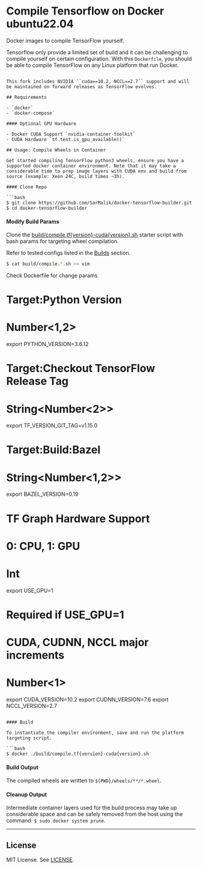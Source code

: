 # Compile Tensorflow on Docker ubuntu22.04

Docker images to compile TensorFlow yourself.

Tensorflow only provide a limited set of build and it can be challenging to compile yourself on certain configuration. With this `Dockerfile`, you should be able to compile TensorFlow on any Linux platform that run Docker.

```

This fork includes NVIDIA ``cuda==10.2, NCCL==2.7`` support and will be maintained on forward releases as TensorFlow evolves.

## Requirements

- `docker`
- `docker-compose`

#### Optional GPU Hardware

- Docker CUDA Support `nvidia-container-toolkit`
- CUDA Hardware `tf.test.is_gpu_available()`

## Usage: Compile Wheels in Container

Get started compiling TensorFlow python3 wheels, ensure you have a supported docker container environment. Note that it may take a considerable time to prep image layers with CUDA env and build from source (example: Xeon 24C, build times ~3h).

#### Clone Repo

```bash
$ git clone https://github.com/SarMalik/docker-tensorflow-builder.git
$ cd docker-tensorflow-builder
```

#### Modify Build Params

Clone the [build/compile.tf{version}-cuda{version}.sh](/build) starter script with bash params for targeting wheel compilation. 

Refer to tested configs listed in the [Builds](#Builds) section.

```bash
$ cat build/compile.*.sh >> vim
```

Check Dockerfile for change params

# Target:Python Version
# Number<1,2>
export PYTHON_VERSION=3.6.12

# Target:Checkout TensorFlow Release Tag
# String<Number<2>>
export TF_VERSION_GIT_TAG=v1.15.0

# Target:Build:Bazel
# String<Number<1,2>>
export BAZEL_VERSION=0.19

# TF Graph Hardware Support
# 0: CPU, 1: GPU
# Int
export USE_GPU=1

# Required if USE_GPU=1
# CUDA, CUDNN, NCCL major increments
# Number<1>
export CUDA_VERSION=10.2
export CUDNN_VERSION=7.6
export NCCL_VERSION=2.7
```

#### Build

To instantiate the compiler environment, save and run the platform targeting script.

```bash
$ docker ./build/compile.tf{version}-cuda{version}.sh
```

#### Build Output

The compiled wheels are written to `${PWD}/wheels/**/*.wheel`.

#### Cleanup Output

Intermediate container layers used for the build process may take up considerable space and can be safely removed from the host using the command: ``$ sudo docker system prune``.

---

## License

MIT License. See [LICENSE](LICENSE).
